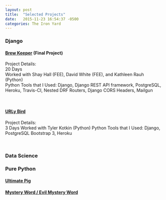 ```yaml
---
layout: post
title:  "Selected Projects"
date:   2015-11-23 16:54:37 -0500
categories: The Iron Yard
---
```

### Django

#### [Brew Keeper][brew-keeper-gh] (Final Project)

Project Details:  
20 Days  
Worked with Shay Hall (FEE), David White (FEE), and Kathleen Rauh (Python)  
Python Tools that I Used: Django, Django REST API framework, PostgreSQL, Heroku, Travis-CI, Nested DRF Routers, Django CORS Headers, Mailgun

<br>

#### [URLy Bird][urly-bird-gh]

Project Details:  
3 Days
Worked with Tyler Kotkin (Python)
Python Tools that I Used: Django, PostgreSQL Bootstrap 3, Heroku


<br>

### Data Science


### Pure Python

#### [Ultimate Pig][ultimate-pig-gh]

#### [Mystery Word / Evil Mystery Word][mystery-word-gh]



[brew-keeper-gh]:  https://github.com/Brew-Keeper/brew-keeper-api
[urly-bird-gh]:    https://github.com/ahartz1/urly-bird
[mystery-word-gh]: https://github.com/ahartz1/mystery-word
[ultimate-pig-gh]: https://github.com/ahartz1/ultimate-pig
